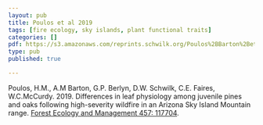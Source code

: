 ```yaml
---
layout: pub
title: Poulos et al 2019
tags: [fire ecology, sky islands, plant functional traits]
categories: []
pdf: https://s3.amazonaws.com/reprints.schwilk.org/Poulos%2BBarton%2Betal-2019.pdf
type: pub
published: true

---
```


Poulos, H.M., A.M Barton, G.P. Berlyn, D.W. Schwilk, C.E. Faires, W.C.McCurdy. 2019. Differences in leaf physiology among juvenile pines and oaks following high-severity wildfire in an Arizona Sky Island Mountain range. [Forest Ecology and Management 457: 117704](https://doi.org/10.1016/j.foreco.2019.117704).

